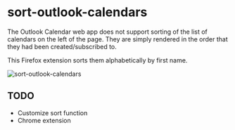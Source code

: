 # sort-outlook-calendars

The Outlook Calendar web app does not support sorting of the list of calendars on the left of the page. They are simply rendered in the order that they had been created/subscribed to.

This Firefox extension sorts them alphabetically by first name.

![sort-outlook-calendars](https://user-images.githubusercontent.com/318214/113756892-cb187200-96c6-11eb-9a8a-8b183687a1ef.png)

## TODO

* Customize sort function
* Chrome extension

